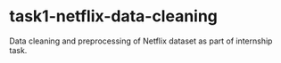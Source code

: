 # task1-netflix-data-cleaning
Data cleaning and preprocessing of Netflix dataset as part of internship task.
